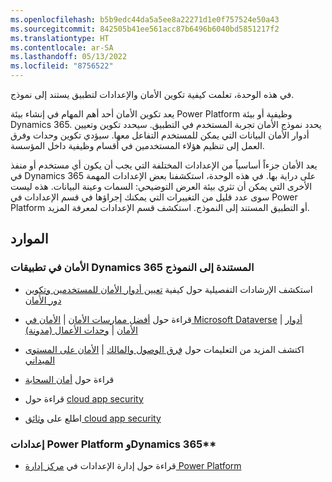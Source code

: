 ```yaml
---
ms.openlocfilehash: b5b9edc44da5a5ee8a22271d1e0f757524e50a43
ms.sourcegitcommit: 842505b41ee561acc87b6496b6040bd5851217f2
ms.translationtype: HT
ms.contentlocale: ar-SA
ms.lasthandoff: 05/13/2022
ms.locfileid: "8756522"
---
```

في هذه الوحدة، تعلمت كيفية تكوين الأمان والإعدادات لتطبيق يستند إلى نموذج.

يعد تكوين الأمان أحد أهم المهام في إنشاء بيئة Power Platform وظيفية أو بيئة Dynamics 365. يحدد نموذج الأمان تجربة المستخدم في التطبيق. سيحدد تكوين وتعيين أدوار الأمان البيانات التي يمكن للمستخدم التفاعل معها. سيؤدي تكوين وحدات وفرق العمل إلى تنظيم هؤلاء المستخدمين في أقسام وظيفية داخل المؤسسة.

يعد الأمان جزءاً أساسياً من الإعدادات المختلفة التي يجب أن يكون أي مستخدم أو منفذ في Dynamics 365 على دراية بها. في هذه الوحدة، استكشفنا بعض الإعدادات المهمة الأخرى التي يمكن أن تثري بيئة العرض التوضيحي: السمات وعينة البيانات. هذه ليست سوى عدد قليل من التغييرات التي يمكنك إجراؤها في قسم الإعدادات في Power Platform أو التطبيق المستند إلى النموذج. استكشف قسم الإعدادات لمعرفة المزيد.

## <a name="resources"></a>الموارد

### <a name="security-in-dynamics-365-model-driven-apps"></a>الأمان في تطبيقات Dynamics 365 المستندة إلى النموذج

-   استكشف الإرشادات التفصيلية حول كيفية [تعيين أدوار الأمان للمستخدمين وتكوين دور الأمان](/power-platform/admin/database-security)

-   قراءة حول [أفضل ممارسات الأمان](/dynamics365/customerengagement/on-premises/deploy/security-best-practices-for-microsoft-dynamics-365)
    | [الأمان في Microsoft Dataverse](/power-platform/admin/wp-security) |
    [أدوار الأمان](/power-platform/admin/security-roles-privileges)
    | [وحدات الأعمال (مدونة)](https://community.dynamics.com/crm/b/sandeepmishracrmblog/posts/business-units)

-   اكتشف المزيد من التعليمات حول [فِرق الوصول والمالك](/dynamics365/customerengagement/on-premises/developer/use-access-teams-owner-teams-collaborate-share-information)
    | [الأمان على المستوى الميداني](/dynamics365/customerengagement/on-premises/developer/security-dev/use-field-security-control-access-field-values)

-   قراءة حول [أمان السحابة](https://azure.microsoft.com/product-categories/security/)

-   قراءة حول [cloud app security](https://www.microsoft.com/microsoft-365/enterprise-mobility-security/cloud-app-security)

-   اطلع على [وثائق cloud app security](/cloud-app-security/what-is-cloud-app-security)

### <a name="power-platform-and-dynamics-365-settings"></a>إعدادات Power Platform وDynamics 365**

-   قراءة حول إدارة الإعدادات في [مركز إدارة Power Platform](/power-platform/admin/admin-settings)
